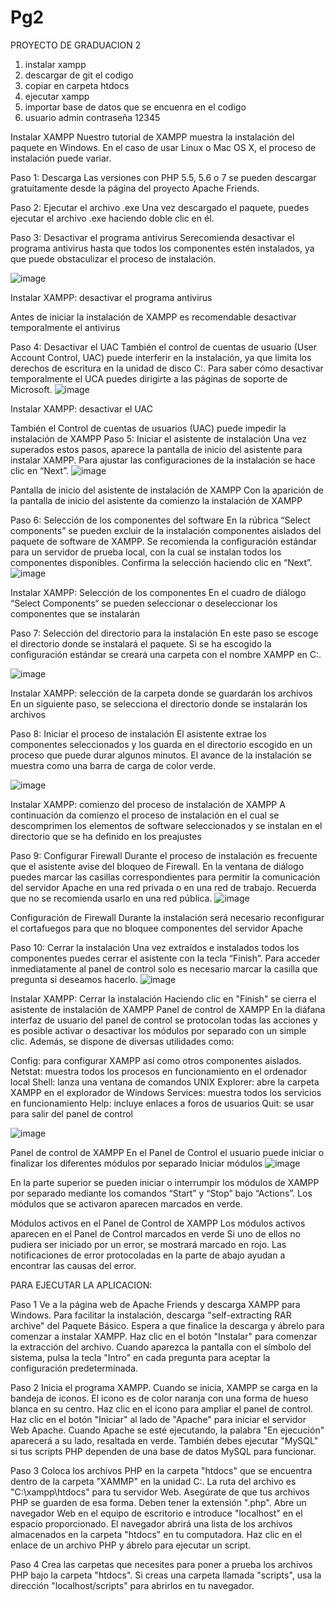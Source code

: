 # Pg2
PROYECTO DE GRADUACION 2

1. instalar xampp
2. descargar de git el codigo
3. copiar en carpeta htdocs
4. ejecutar xampp
5. importar base de datos que se encuenra en el codigo
6. usuario admin contraseña 12345


Instalar XAMPP
Nuestro tutorial de XAMPP muestra la instalación del paquete en Windows. En el caso de usar Linux o Mac OS X, el proceso de instalación puede variar.

Paso 1: Descarga
Las versiones con PHP 5.5, 5.6 o 7 se pueden descargar gratuitamente desde la página del proyecto Apache Friends.

Paso 2: Ejecutar el archivo .exe
Una vez descargado el paquete, puedes ejecutar el archivo .exe haciendo doble clic en él.

Paso 3: Desactivar el programa antivirus
Serecomienda desactivar el programa antivirus hasta que todos los componentes estén instalados, ya que puede obstaculizar el proceso de instalación.

![image](https://user-images.githubusercontent.com/61074904/139559774-174cbb98-7024-427d-8455-b6101528914c.png)

Instalar XAMPP: desactivar el programa antivirus 

Antes de iniciar la instalación de XAMPP es recomendable desactivar temporalmente el antivirus

Paso 4: Desactivar el UAC
También el control de cuentas de usuario (User Account Control, UAC) puede interferir en la instalación, ya que limita los derechos de escritura en la unidad de disco C:\. Para saber cómo desactivar temporalmente el UCA puedes dirigirte a las páginas de soporte de Microsoft.
![image](https://user-images.githubusercontent.com/61074904/139559778-4154f9d2-bb40-4bb2-9f4e-f3a1c72e2763.png)


Instalar XAMPP: desactivar el UAC

También el Control de cuentas de usuarios (UAC) puede impedir la instalación de XAMPP
Paso 5: Iniciar el asistente de instalación
Una vez superados estos pasos, aparece la pantalla de inicio del asistente para instalar XAMPP. Para ajustar las configuraciones de la instalación se hace clic en “Next”.
![image](https://user-images.githubusercontent.com/61074904/139559792-b0935108-dba8-4d6a-b84a-578bd4be27f3.png)


Pantalla de inicio del asistente de instalación de XAMPP
Con la aparición de la pantalla de inicio del asistente da comienzo la instalación de XAMPP

Paso 6: Selección de los componentes del software
En la rúbrica “Select components” se pueden excluir de la instalación componentes aislados del paquete de software de XAMPP. Se recomienda la configuración estándar para un servidor de prueba local, con la cual se instalan todos los componentes disponibles. Confirma la selección haciendo clic en “Next”.
![image](https://user-images.githubusercontent.com/61074904/139559795-7c459e12-2dd5-4b1c-aa71-4b0715dcc14a.png)


Instalar XAMPP: Selección de los componentes 
En el cuadro de diálogo “Select Components“ se pueden seleccionar o deseleccionar los componentes que se instalarán

Paso 7: Selección del directorio para la instalación
En este paso se escoge el directorio donde se instalará el paquete. Si se ha escogido la configuración estándar se creará una carpeta con el nombre XAMPP en C:\.

![image](https://user-images.githubusercontent.com/61074904/139559799-a4f8cb19-2b3d-49c9-bb30-69382dfa4391.png)

Instalar XAMPP: selección de la carpeta donde se guardarán los archivos
En un siguiente paso, se selecciona el directorio donde se instalarán los archivos

Paso 8: Iniciar el proceso de instalación
El asistente extrae los componentes seleccionados y los guarda en el directorio escogido en un proceso que puede durar algunos minutos. El avance de la instalación se muestra como una barra de carga de color verde.

![image](https://user-images.githubusercontent.com/61074904/139559802-b5436cf7-7bcb-45cc-98be-b40aa8e859a5.png)

Instalar XAMPP: comienzo del proceso de instalación de XAMPP
A continuación da comienzo el proceso de instalación en el cual se descomprimen los elementos de software seleccionados y se instalan en el directorio que se ha definido en los preajustes

Paso 9: Configurar Firewall
Durante el proceso de instalación es frecuente que el asistente avise del bloqueo de Firewall. En la ventana de diálogo puedes marcar las casillas correspondientes para permitir la comunicación del servidor Apache en una red privada o en una red de trabajo. Recuerda que no se recomienda usarlo en una red pública.
![image](https://user-images.githubusercontent.com/61074904/139559811-c8f1fa73-ef8d-4a6a-b9cc-a84428002c91.png)


Configuración de Firewall
Durante la instalación será necesario reconfigurar el cortafuegos para que no bloquee componentes del servidor Apache

Paso 10: Cerrar la instalación
Una vez extraídos e instalados todos los componentes puedes cerrar el asistente con la tecla “Finish”. Para acceder inmediatamente al panel de control solo es necesario marcar la casilla que pregunta si deseamos hacerlo.
![image](https://user-images.githubusercontent.com/61074904/139559818-bf586b0b-1a0c-41cb-962e-3d7ab513f9b2.png)


Instalar XAMPP: Cerrar la instalación
Haciendo clic en "Finish" se cierra el asistente de instalación de XAMPP
Panel de control de XAMPP
En la diáfana interfaz de usuario del panel de control se protocolan todas las acciones y es posible activar o desactivar los módulos por separado con un simple clic. Además, se dispone de diversas utilidades como:

Config: para configurar XAMPP así como otros componentes aislados.
Netstat: muestra todos los procesos en funcionamiento en el ordenador local
Shell: lanza una ventana de comandos UNIX
Explorer: abre la carpeta XAMPP en el explorador de Windows
Services: muestra todos los servicios en funcionamiento
Help: incluye enlaces a foros de usuarios
Quit: se usar para salir del panel de control

![image](https://user-images.githubusercontent.com/61074904/139559824-7caec08a-1664-472e-bc19-8551351f4dca.png)

Panel de control de XAMPP
En el Panel de Control el usuario puede iniciar o finalizar los diferentes módulos por separado
Iniciar módulos
![image](https://user-images.githubusercontent.com/61074904/139559831-7cefa4d3-f733-4a5a-96aa-aedc25a9269d.png)

En la parte superior se pueden iniciar o interrumpir los módulos de XAMPP por separado mediante los comandos “Start” y “Stop” bajo “Actions”. Los módulos que se activaron aparecen marcados en verde. 

Módulos activos en el Panel de Control de XAMPP
Los módulos activos aparecen en el Panel de Control marcados en verde
Si uno de ellos no pudiera ser iniciado por un error, se mostrará marcado en rojo. Las notificaciones de error protocoladas en la parte de abajo ayudan a encontrar las causas del error.

PARA EJECUTAR LA APLICACION:

Paso 1
Ve a la página web de Apache Friends y descarga XAMPP para Windows. Para facilitar la instalación, descarga "self-extracting RAR archive" del Paquete Básico. Espera a que finalice la descarga y ábrelo para comenzar a instalar XAMPP. Haz clic en el botón "Instalar" para comenzar la extracción del archivo. Cuando aparezca la pantalla con el símbolo del sistema, pulsa la tecla "Intro" en cada pregunta para aceptar la configuración predeterminada.


 
Paso 2
Inicia el programa XAMPP. Cuando se inicia, XAMPP se carga en la bandeja de iconos. El icono es de color naranja con una forma de hueso blanca en su centro. Haz clic en el icono para ampliar el panel de control. Haz clic en el botón "Iniciar" al lado de "Apache" para iniciar el servidor Web Apache. Cuando Apache se esté ejecutando, la palabra "En ejecución" aparecerá a su lado, resaltada en verde. También debes ejecutar "MySQL" si tus scripts PHP dependen de una base de datos MySQL para funcionar.

Paso 3
Coloca los archivos PHP en la carpeta "htdocs" que se encuentra dentro de la carpeta "XAMMP" en la unidad C:. La ruta del archivo es "C:\xampp\htdocs" para tu servidor Web. Asegúrate de que tus archivos PHP se guarden de esa forma. Deben tener la extensión ".php". Abre un navegador Web en el equipo de escritorio e introduce "localhost" en el espacio proporcionado. El navegador abrirá una lista de los archivos almacenados en la carpeta "htdocs" en tu computadora. Haz clic en el enlace de un archivo PHP y ábrelo para ejecutar un script.

Paso 4
Crea las carpetas que necesites para poner a prueba los archivos PHP bajo la carpeta "htdocs". Si creas una carpeta llamada "scripts", usa la dirección "localhost/scripts" para abrirlos en tu navegador.


